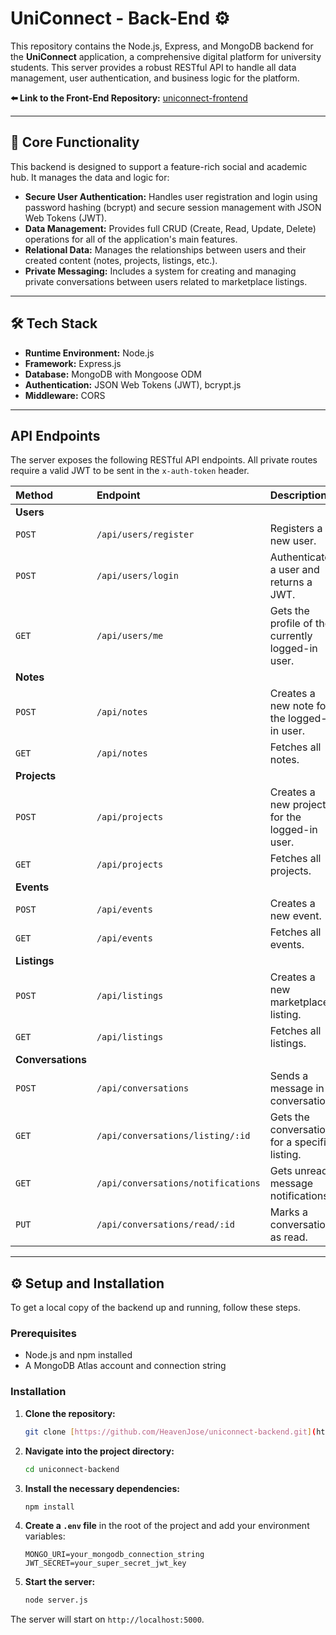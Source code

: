 # UniConnect - Back-End ⚙️

This repository contains the Node.js, Express, and MongoDB backend for the **UniConnect** application, a comprehensive digital platform for university students. This server provides a robust RESTful API to handle all data management, user authentication, and business logic for the platform.

**⬅️ Link to the Front-End Repository:** [uniconnect-frontend](https://github.com/HeavenJose/uniconnect-frontend)

---

## 🚀 Core Functionality

This backend is designed to support a feature-rich social and academic hub. It manages the data and logic for:

* **Secure User Authentication:** Handles user registration and login using password hashing (bcrypt) and secure session management with JSON Web Tokens (JWT).
* **Data Management:** Provides full CRUD (Create, Read, Update, Delete) operations for all of the application's main features.
* **Relational Data:** Manages the relationships between users and their created content (notes, projects, listings, etc.).
* **Private Messaging:** Includes a system for creating and managing private conversations between users related to marketplace listings.

---

## 🛠️ Tech Stack

* **Runtime Environment:** Node.js
* **Framework:** Express.js
* **Database:** MongoDB with Mongoose ODM
* **Authentication:** JSON Web Tokens (JWT), bcrypt.js
* **Middleware:** CORS

---

## API Endpoints

The server exposes the following RESTful API endpoints. All private routes require a valid JWT to be sent in the `x-auth-token` header.

| Method | Endpoint | Description | Access |
| :--- | :--- | :--- | :--- |
| **Users** | | | |
| `POST` | `/api/users/register` | Registers a new user. | Public |
| `POST` | `/api/users/login` | Authenticates a user and returns a JWT. | Public |
| `GET` | `/api/users/me` | Gets the profile of the currently logged-in user. | Private |
| **Notes** | | | |
| `POST` | `/api/notes` | Creates a new note for the logged-in user. | Private |
| `GET` | `/api/notes` | Fetches all notes. | Private |
| **Projects** | | | |
| `POST` | `/api/projects` | Creates a new project for the logged-in user. | Private |
| `GET` | `/api/projects` | Fetches all projects. | Private |
| **Events** | | | |
| `POST` | `/api/events` | Creates a new event. | Private |
| `GET` | `/api/events` | Fetches all events. | Private |
| **Listings** | | | |
| `POST` | `/api/listings` | Creates a new marketplace listing. | Private |
| `GET` | `/api/listings` | Fetches all listings. | Private |
| **Conversations**| | | |
| `POST`| `/api/conversations`| Sends a message in a conversation.| Private |
| `GET` | `/api/conversations/listing/:id`| Gets the conversation for a specific listing.| Private |
| `GET` | `/api/conversations/notifications`| Gets unread message notifications.| Private |
| `PUT` | `/api/conversations/read/:id`| Marks a conversation as read.| Private |

---

## ⚙️ Setup and Installation

To get a local copy of the backend up and running, follow these steps.

### Prerequisites
* Node.js and npm installed
* A MongoDB Atlas account and connection string

### Installation
1.  **Clone the repository:**
    ```sh
    git clone [https://github.com/HeavenJose/uniconnect-backend.git](https://github.com/HeavenJose/uniconnect-backend.git)
    ```
2.  **Navigate into the project directory:**
    ```sh
    cd uniconnect-backend
    ```
3.  **Install the necessary dependencies:**
    ```sh
    npm install
    ```
4.  **Create a `.env` file** in the root of the project and add your environment variables:
    ```env
    MONGO_URI=your_mongodb_connection_string
    JWT_SECRET=your_super_secret_jwt_key
    ```
5.  **Start the server:**
    ```sh
    node server.js
    ```

The server will start on `http://localhost:5000`.
